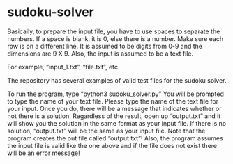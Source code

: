 # sudoku-solver

Basically, to prepare the input file, you have to use spaces to separate the numbers. If a space is blank, it is 0, else there is a number. Make sure each row is on a different line. It is assumed to be digits from 0-9 and the dimensions are 9 X 9. Also, the input is assumed to be a text file. 

For example, “input_1.txt”, “file.txt”, etc. 

The repository has several examples of valid test files for the sudoku solver. 

To run the program, type “python3 sudoku_solver.py” You will be prompted to type the name of your text file. Please type the name of the text file for your input. Once you do, there will be a message that indicates whether or not there is a solution. Regardless of the result, open up “output.txt” and it will show you the solution in the same format as your input file. If there is no solution, “output.txt” will be the same as your input file. Note that the program creates the out file called “output.txt”! Also, the program assumes the input file is valid like the one above and if the file does not exist there will be an error message!
